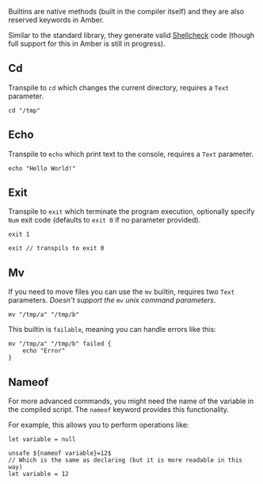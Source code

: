 Builtins are native methods (built in the compiler itself) and they are also reserved keywords in Amber.

Similar to the standard library, they generate valid [Shellcheck](https://www.shellcheck.net/) code (though full support for this in Amber is still in progress).

## Cd

Transpile to `cd` which changes the current directory, requires a `Text` parameter.

```ab
cd "/tmp"
```

## Echo

Transpile to `echo` which print text to the console, requires a `Text` parameter.

```ab
echo "Hello World!"
```

## Exit 

Transpile to `exit` which terminate the program execution, optionally specify `Num` exit code (defaults to `exit 0` if no parameter provided).

```ab
exit 1

exit // transpils to exit 0
```

## Mv

If you need to move files you can use the `mv` builtin, requires two `Text` parameters.
*Doesn't support the `mv` unix command parameters*.

```ab
mv "/tmp/a" "/tmp/b"
```

This builtin is `failable`, meaning you can handle errors like this:
```ab
mv "/tmp/a" "/tmp/b" failed {
    echo "Error"
}
```

## Nameof

For more advanced commands, you might need the name of the variable in the compiled script. The `nameof` keyword provides this functionality.

For example, this allows you to perform operations like:

```ab
let variable = null

unsafe ${nameof variable}=12$
// Which is the same as declaring (but it is more readable in this way)
let variable = 12
```
